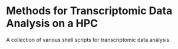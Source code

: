 # Methods for Transcriptomic Data Analysis on a HPC
A collection of various shell scripts for transcriptomic data analysis.

